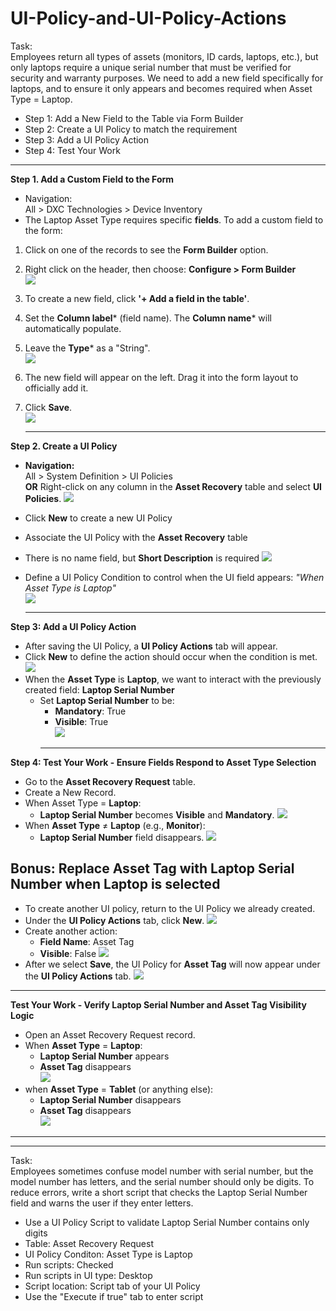 # UI-Policy-and-UI-Policy-Actions

Task: <br>
Employees return all types of assets (monitors, ID cards, laptops, etc.), but only laptops require a unique serial number that must be verified for security and warranty purposes. We need to add a new field specifically for laptops, and to ensure it only appears and becomes required when Asset Type = Laptop. <br>
- Step 1: Add a New Field to the Table via Form Builder
- Step 2: Create a UI Policy to match the requirement
- Step 3: Add a UI Policy Action
- Step 4: Test Your Work
------------------------------------------------------------------------------------------------------------
**Step 1. Add a Custom Field to the Form**<br>
- Navigation: <br>
  All > DXC Technologies > Device Inventory <br>
- The Laptop Asset Type requires specific **fields**. To add a custom field to the form: <br>
 1. Click on one of the records to see the **Form Builder** option.  <br>
 2. Right click on the header, then choose: **Configure > Form Builder** <br>
![](https://github.com/CodeWithLuwam/ServiceNow-UI-Policy-and-UI-Policy-Actions/blob/main/Images/Click%20on%20one%20of%20the%20records%20to%20show%20Form%20Builder%20option.png?raw=true)
 3. To create a new field, click **'+ Add a field in the table'**.
 4. Set the **Column label*** (field name). The **Column name*** will automatically populate. 
 5. Leave the **Type*** as a "String". <br>
![](https://github.com/CodeWithLuwam/ServiceNow-UI-Policy-and-UI-Policy-Actions/blob/main/Images/Name%20the%20field%20we%20have%20created.png?raw=true)
 6. The new field will appear on the left. Drag it into the form layout to officially add it.
 7. Click **Save**. <br>
![](https://github.com/CodeWithLuwam/ServiceNow-UI-Policy-and-UI-Policy-Actions/blob/main/Images/New%20field%20added.png?raw=true)<br>

    ---
**Step 2. Create a UI Policy** <br>
- **Navigation:** <br>
  All > System Definition > UI Policies <br>
  **OR** 
  Right-click on any column in the **Asset Recovery** table and select **UI Policies**.
![](https://github.com/CodeWithLuwam/ServiceNow-UI-Policy-and-UI-Policy-Actions/blob/main/Images/UI%20Policies.png?raw=true) <br>
- Click **New** to create a new UI Policy
- Associate the UI Policy with the **Asset Recovery** table
- There is no name field, but **Short Description** is required
![](https://github.com/CodeWithLuwam/ServiceNow-UI-Policy-and-UI-Policy-Actions/blob/main/Images/Short%20Description%20for%20UI%20Policy.png?raw=true)
- Define a UI Policy Condition to control when the UI field appears: *"When Asset Type is Laptop"* <br>
![](https://github.com/CodeWithLuwam/ServiceNow-UI-Policy-and-UI-Policy-Actions/blob/main/Images/UI%20appears%20when%20Asset%20Type%20is%20laptop.png?raw=true) <br>

    ---
**Step 3: Add a UI Policy Action**
- After saving the UI Policy, a **UI Policy Actions** tab will appear. <br>
- Click **New** to define the action should occur when the condition is met. <br>
![](https://github.com/CodeWithLuwam/ServiceNow-UI-Policy-and-UI-Policy-Actions/blob/main/Images/UI%20Policy%20Actions%20tab.png?raw=true)
- When the **Asset Type** is **Laptop**, we want to interact with the previously created field: **Laptop Serial Number** <br>
  - Set **Laptop Serial Number** to be:<br>
    - **Mandatory**: True <br>
    - **Visible**: True <br>
    ![](https://github.com/CodeWithLuwam/ServiceNow-UI-Policy-and-UI-Policy-Actions/blob/main/Images/New%20Record%20of%20New%20UI%20Policy%20Action.png?raw=true) <br>
    ---
**Step 4: Test Your Work - Ensure Fields Respond to Asset Type Selection** <br>
- Go to the **Asset Recovery Request** table.
- Create a New Record. <br>
- When Asset Type = **Laptop**:
  - **Laptop Serial Number** becomes **Visible** and **Mandatory**.
![](https://github.com/CodeWithLuwam/ServiceNow-UI-Policy-and-UI-Policy-Actions/blob/main/Images/Create%20New%20record%20to%20Test%20the%20Asset%20Type.png?raw=true)
- When **Asset Type** ≠ **Laptop** (e.g., **Monitor**): <br>
  - **Laptop Serial Number** field disappears.
![](https://github.com/CodeWithLuwam/ServiceNow-UI-Policy-and-UI-Policy-Actions/blob/main/Images/When%20Condition%20is%20Not%20Met.png?raw=true)

## Bonus: Replace Asset Tag with **Laptop Serial Number** when Laptop is selected <br>
- To create another UI policy, return to the UI Policy we already created. <br>
- Under the **UI Policy Actions** tab, click **New**.
  ![](https://github.com/CodeWithLuwam/ServiceNow-UI-Policy-and-UI-Policy-Actions/blob/main/Images/Select%20New%20in%20the%20UI%20Policy%20Action.png?raw=true)
- Create another action: <br>
  - **Field Name**: Asset Tag
  - **Visible**: False
  ![](https://github.com/CodeWithLuwam/ServiceNow-UI-Policy-and-UI-Policy-Actions/blob/main/Images/UI%20Policy%20Action%20Field%20name%20Asset%20Tag%20Visible%20False.png?raw=true)
- After we select **Save**, the UI Policy for **Asset Tag** will now appear under the **UI Policy Actions** tab.
![](https://github.com/CodeWithLuwam/ServiceNow-UI-Policy-and-UI-Policy-Actions/blob/main/Images/Asset%20Tag%20UI%20Action%20Appears%20in%20UI%20Policy%20Actions%20tab.png?raw=true)

---
**Test Your Work - Verify Laptop Serial Number and Asset Tag Visibility Logic** <br>
- Open an Asset Recovery Request record. <br>
- When **Asset Type** = **Laptop**: <br>
  - **Laptop Serial Number** appears <br>
  - **Asset Tag** disappears <br>
![](https://github.com/CodeWithLuwam/ServiceNow-UI-Policy-and-UI-Policy-Actions/blob/main/Images/Asset%20Type%20Laptop%20Laptop%20Serial%20Number%20appears%20and%20Asset%20Tag%20disappears.png?raw=true)
- when  **Asset Type** = **Tablet** (or anything else):
  - **Laptop Serial Number** disappears <br>
  - **Asset Tag** disappears <br>
![](https://github.com/CodeWithLuwam/ServiceNow-UI-Policy-and-UI-Policy-Actions/blob/main/Images/Asset%20Type%20Tablet,%20Laptop%20Serial%20Number%20disappears%20.png?raw=true)

------------------------------------------------------------------------------------------------------------
------------------------------------------------------------------------------------------------------------
Task: <br>
Employees sometimes confuse model number with serial number, but the model number has letters, and the serial number should only be digits. To reduce errors, write a short script that checks the Laptop Serial Number field and warns the user if they enter letters.

- Use a UI Policy Script to validate Laptop Serial Number contains only digits
- Table: Asset Recovery Request
- UI Policy Conditon: Asset Type is Laptop
- Run scripts: Checked
- Run scripts in UI type: Desktop
- Script location: Script tab of your UI Policy
- Use the "Execute if true" tab to enter script <br>
<br>

